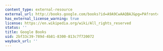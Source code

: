 ```yaml
---
content_type: external-resource
external_url: http://books.google.com/books?id=A9A9CwAAQBAJ&pg=PAfrontcover
has_external_license_warning: true
license: https://en.wikipedia.org/wiki/All_rights_reserved
status: ''
title: Google Books
uid: 2bf33c39-789d-4b81-8300-813c7f720072
wayback_url: ''
---
```

